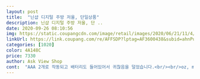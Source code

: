 ```yaml
---
layout: post 
title:  "닌샵 디지털 주방 저울, 단일상품" 
description: 닌샵 디지털 주방 저울, 단 ..
date: 2020-09-26 08:10:56 
img: https://static.coupangcdn.com/image/retail/images/2020/06/21/11/4/67c8fb93-02e8-49ef-be93-aa384706b402.jpg 
linkUrl: https://link.coupang.com/re/AFFSDP?lptag=AF3600438&subid=ahnPublicAsk&pageKey=1676161965&itemId=2855670858&vendorItemId=70928161870&traceid=V0-113-d4e3d1b38703d417 
categories: [1020] 
color: 4A148C 
price: 7330 
author: Ask View Shop 
cont:  "AAA 2개로 작동되고 배터리도 들어있어서 귀찮음을 덜었습니다.<br/><br/>oz, ml, g 등 단위를 다양하게 설정할수 있어서 편리하네요.<br/><br/>가격도 저렴한데 센스까지... <br/><br/>가까운 다이소에서 주방용 미니저울을 살까 했으나<br/>게다가 축정하고 장시간 안쓰면 알아서 꺼지는 센스 넘치는 친구랍니다 후후<br/>그냥 쿠팡에서 가격이랑 디자인만 보고 주문했는데<br/>그릇올리고 영점 맞추는 기능 없는 줄알았는데<br/>극소량으로 재실 것아니면 무난하게 사용가능합니다.<br/><br/>기존에 쓰던 주방용 저울이 CAS 업소용이라 너무 크고 무거워서<br/>다만 일체형 저울이라<br/>단 조금씩 조금씩 재료를 0.<br/>몇g 단위로 올릴 때 오류가 커지는 것같으니(측정감도가 떨어짐)<br/>대략 눈짐작으로라도 한번에 정확히 넣으시는 게 좋을 것같아요.<br/><br/>디자인도 너무 투박하고 마감도 허술해서<br/>무게 재는 부분이 위로 솟아 버튼부와 분리돼있는 제품과는 달리<br/>버튼 누를때 딸깍딸깍 물리적으로 확실히 눌립니다.<br/><br/>버튼도 딱 필요한것만 있어서 3초안에 터득 가능해요 굳이 설명서 읽을 필요가 없답니다 ㅎㅎ<br/>사진처럼 깔끔하고 좋습니다.<br/><br/>손가락으로 버튼 누를때 실리는 무게도 측정돼서 영점잡을때 반응이 약간 느립니다.<br/><br/>숫자창도 밝고 깨끗해서 어두운곳에서도 잘 보입니다.<br/><br/>쓰던 저울과 크로스체크 해보니 무게도 정확히 측정됩니다.<br/><br/>아기 키우는 집이라 오자마자 건전지 들고 박스 개봉을 햇는데 안에 건전지가 들어 있어서 당황했어요 ㅋㅋㅋ<br/>영점기능 제대로 작동하고<br/>오류도 그냥 보통 저울들 수준이고.<br/><br/>잘쓸게요^^♡<br/>잡다한 요리경력 6년인 요리사입니다.<br/><br/>저렴이치고  괜찮은편인것 같아요.<br/><br/>저렴한데 디자인도 이쁘고 닦아서 쓰기 좋게 틈이 없어요 이게 너무 마음에 들었어요<br/>종합적으로 가격대비 매우만족합니다.<br/><br/>집에서 몇달만 베이킹 시험용으로 쓸 예정이라 저렴이로 구매 했는데<br/>크지않고 얇아서 천장이 낮은 집인데 제 키가 커서 주방 가구들이 다 높고 밑으로 내려와있어서 딱 필요한것만 둬도 복잡해 보이는데 이간 딱 정수기 위에 얹어놓으면 죽은듯이 있어서 좋아요 ♡<br/>터치식 아니고 똑딱똑딱 버튼식이네요ㅎㅎ 귀여워요ㅋ<br/>한 2초 기다려야 되는거였어요ㅎㅎㅎㅎㅎㅎㅎㅎㅎㅎㅎ<br/>" 
---
```

